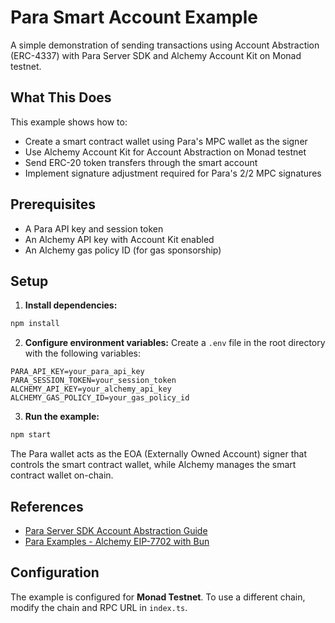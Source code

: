 # Para Smart Account Example

A simple demonstration of sending transactions using Account Abstraction (ERC-4337) with Para Server SDK and Alchemy Account Kit on Monad testnet.

## What This Does

This example shows how to:
- Create a smart contract wallet using Para's MPC wallet as the signer
- Use Alchemy Account Kit for Account Abstraction on Monad testnet
- Send ERC-20 token transfers through the smart account
- Implement signature adjustment required for Para's 2/2 MPC signatures

## Prerequisites

- A Para API key and session token
- An Alchemy API key with Account Kit enabled
- An Alchemy gas policy ID (for gas sponsorship)

## Setup

1. **Install dependencies:**
```bash
npm install
```

2. **Configure environment variables:**
Create a `.env` file in the root directory with the following variables:
```env
PARA_API_KEY=your_para_api_key
PARA_SESSION_TOKEN=your_session_token
ALCHEMY_API_KEY=your_alchemy_api_key
ALCHEMY_GAS_POLICY_ID=your_gas_policy_id
```

3. **Run the example:**
```bash
npm start
```

The Para wallet acts as the EOA (Externally Owned Account) signer that controls the smart contract wallet, while Alchemy manages the smart contract wallet on-chain.

## References

- [Para Server SDK Account Abstraction Guide](https://docs.getpara.com/v2/server/guides/account-abstraction)
- [Para Examples - Alchemy EIP-7702 with Bun](https://github.com/getpara/examples-hub/blob/2.0.0-alpha/server/with-bun/src/routes/signWithAlchemyEIP7702.ts)

## Configuration

The example is configured for **Monad Testnet**. To use a different chain, modify the chain and RPC URL in `index.ts`.
